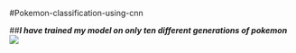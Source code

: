 #Pokemon-classification-using-cnn


##***I have trained my model on  only ten different generations of pokemon***
![](https://github.com/ocarian/Pokemon-classification-using-cnn/blob/master/pikachu.jpg)

